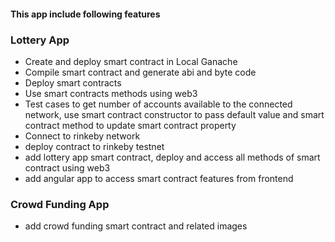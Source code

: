 #### This app include following features

### Lottery App

- Create and deploy smart contract in Local Ganache
- Compile smart contract and generate abi and byte code
- Deploy smart contracts
- Use smart contracts methods using web3
- Test cases to get number of accounts available to the connected network, use smart contract constructor to pass default value and smart contract method to update smart contract property
- Connect to rinkeby network
- deploy contract to rinkeby testnet
- add lottery app smart contract, deploy and access all methods of smart contract using web3
- add angular app to access smart contract features from frontend


### Crowd Funding App

- add crowd funding smart contract and related images